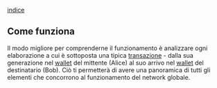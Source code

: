 [indice](README.md)
## Come funziona
Il modo migliore per comprenderne il funzionamento è analizzare ogni elaborazione a cui è sottoposta una tipica [transazione](glossario.md#transazione) - dalla sua generazione nel [wallet](glossario.md#wallet) del mittente  (Alice) al suo arrivo nel [wallet](glossario.md#wallet) del destinatario (Bob). Ciò ti permetterà di avere una panoramica di tutti gli elementi che concorrono al funzionamento del network globale.
